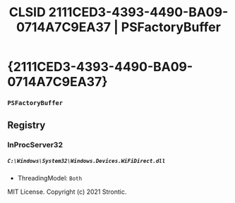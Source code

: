 ﻿---
title: "CLSID 2111CED3-4393-4490-BA09-0714A7C9EA37 | PSFactoryBuffer"
excerpt: What is COM-Object CLSID 2111CED3-4393-4490-BA09-0714A7C9EA37?
---

# {2111CED3-4393-4490-BA09-0714A7C9EA37}

### `PSFactoryBuffer`

## Registry


### InProcServer32

##### `C:\Windows\System32\Windows.Devices.WiFiDirect.dll`
* ThreadingModel: `Both`

MIT License. Copyright (c) 2021 Strontic.


